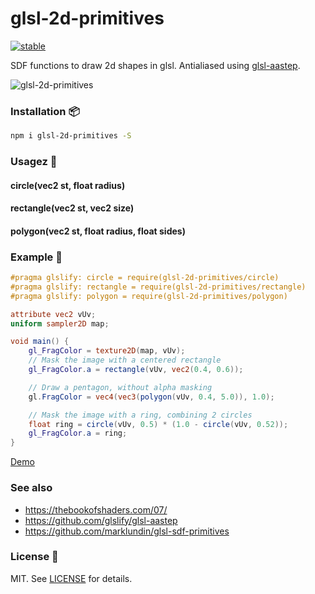 # glsl-2d-primitives

[![stable](http://badges.github.io/stability-badges/dist/stable.svg)](http://github.com/badges/stability-badges)

SDF functions to draw 2d shapes in glsl.
Antialiased using [glsl-aastep](https://github.com/glslify/glsl-aastep).

![glsl-2d-primitives](https://i.imgur.com/qJmmSxA.jpg)

### Installation :package:

```bash
npm i glsl-2d-primitives -S
```

### Usagez :book:

#### circle(vec2 st, float radius)
#### rectangle(vec2 st, vec2 size)
#### polygon(vec2 st, float radius, float sides)

### Example :floppy_disk:

```glsl
#pragma glslify: circle = require(glsl-2d-primitives/circle)
#pragma glslify: rectangle = require(glsl-2d-primitives/rectangle)
#pragma glslify: polygon = require(glsl-2d-primitives/polygon)

attribute vec2 vUv;
uniform sampler2D map;

void main() {
    gl_FragColor = texture2D(map, vUv);
    // Mask the image with a centered rectangle
    gl_FragColor.a = rectangle(vUv, vec2(0.4, 0.6));

    // Draw a pentagon, without alpha masking
    gl.FragColor = vec4(vec3(polygon(vUv, 0.4, 5.0)), 1.0);

    // Mask the image with a ring, combining 2 circles
    float ring = circle(vUv, 0.5) * (1.0 - circle(vUv, 0.52));
    gl_FragColor.a = ring;
}
```

[Demo](http://thebookofshaders.com/edit.php?log=180326195904)

### See also
- https://thebookofshaders.com/07/
- https://github.com/glslify/glsl-aastep
- https://github.com/marklundin/glsl-sdf-primitives

### License :pencil:

MIT. See [LICENSE](http://github.com/ayamflow/glsl-layer/blob/master/LICENSE) for details.
